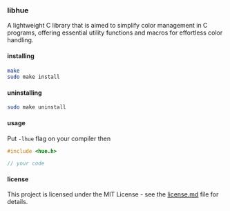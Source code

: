 ### libhue
A lightweight C library that is aimed to simplify color management in C programs, offering essential utility functions and macros for effortless color handling.

#### installing
```zsh
make
sudo make install
```

#### uninstalling
```zsh
sudo make uninstall
```

#### usage
Put `-lhue` flag on your compiler then
```c
#include <hue.h>

// your code
```

#### license
This project is licensed under the MIT License - see the [license.md](./license.md) file for details.

